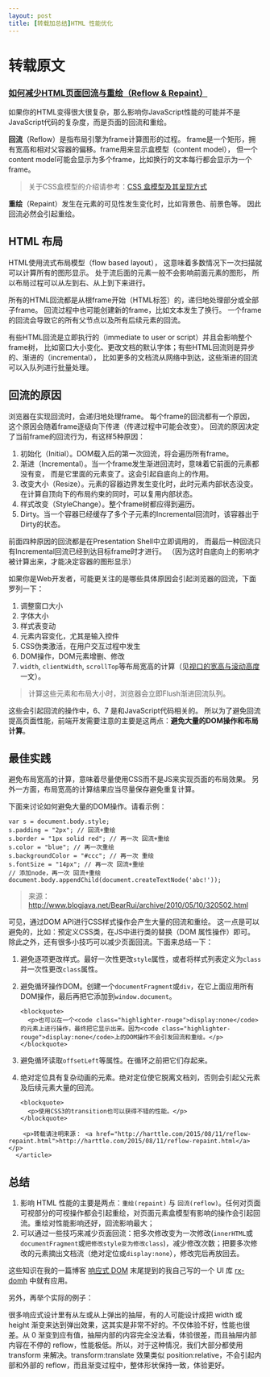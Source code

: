 ```yaml
---
layout: post
title: [转载加总结]HTML 性能优化
---
```


# 转载原文

### [如何减少HTML页面回流与重绘（Reflow & Repaint）](https://zhuanlan.zhihu.com/p/22181897)

<article class="md">
        <p>如果你的HTML变得很大很复杂，那么影响你JavaScript性能的可能并不是JavaScript代码的复杂度，而是页面的回流和重绘。</p>

<p><strong>回流</strong>（Reflow）是指布局引擎为frame计算图形的过程。
frame是一个矩形，拥有宽高和相对父容器的偏移。frame用来显示盒模型（content model），
但一个content model可能会显示为多个frame，比如换行的文本每行都会显示为一个frame。</p>

<blockquote>
  <p>关于CSS盒模型的介绍请参考：<a href="/2015/05/28/css-display.html">CSS 盒模型及其呈现方式</a></p>
</blockquote>

<p><strong>重绘</strong>（Repaint）发生在元素的可见性发生变化时，比如背景色、前景色等。
因此回流必然会引起重绘。</p>

<!--more-->

<h1 id="0">HTML 布局</h1>

<p>HTML使用流式布局模型（flow based layout），
这意味着多数情况下一次扫描就可以计算所有的图形显示。
处于流后面的元素一般不会影响前面元素的图形，
所以布局过程可以从左到右、从上到下来进行。</p>

<p>所有的HTML回流都是从根frame开始（HTML标签）的，递归地处理部分或全部子frame。
回流过程中也可能创建新的frame，比如文本发生了换行。
一个frame的回流会导致它的所有父节点以及所有后续元素的回流。</p>

<p>有些HTML回流是立即执行的（immediate to user or script）并且会影响整个frame树，
比如窗口大小变化、更改文档的默认字体；有些HTML回流则是异步的、渐进的（incremental），
比如更多的文档流从网络中到达，这些渐进的回流可以入队列进行批量处理。</p>

<h1 id="1">回流的原因</h1>

<p>浏览器在实现回流时，会递归地处理frame。 每个frame的回流都有一个原因，
这个原因会随着frame逐级向下传递（传递过程中可能会改变）。
回流的原因决定了当前frame的回流行为，有这样5种原因：</p>

<ol>
  <li>初始化（Initial）。DOM载入后的第一次回流，将会遍历所有frame。</li>
  <li>渐进（Incremental）。当一个frame发生渐进回流时，意味着它前面的元素都没有变，
 而是它里面的元素变了。这会引起自底向上的作用。</li>
  <li>改变大小（Resize）。元素的容器边界发生变化时，此时元素内部状态没变。
 在计算自顶向下的布局约束的同时，可以复用内部状态。</li>
  <li>样式改变（StyleChange）。整个frame树都应得到遍历。</li>
  <li>Dirty。当一个容器已经缓存了多个子元素的Incremental回流时，该容器出于Dirty的状态。</li>
</ol>

<p>前面四种原因的回流都是在Presentation Shell中立即调用的，
而最后一种回流只有Incremental回流已经到达目标frame时才进行。
（因为这时自底向上的影响才被计算出来，才能决定容器的图形显示）</p>

<p>如果你是Web开发者，可能更关注的是哪些具体原因会引起浏览器的回流，下面罗列一下：</p>

<ol>
  <li>调整窗口大小</li>
  <li>字体大小</li>
  <li>样式表变动</li>
  <li>元素内容变化，尤其是输入控件</li>
  <li>CSS伪类激活，在用户交互过程中发生</li>
  <li>DOM操作，DOM元素增删、修改</li>
  <li><code class="highlighter-rouge">width</code>, <code class="highlighter-rouge">clientWidth</code>, <code class="highlighter-rouge">scrollTop</code>等布局宽高的计算（见<a href="/2016/04/24/client-height-width.html">视口的宽高与滚动高度</a>一文）。</li>
</ol>

<blockquote>
  <p>计算这些元素和布局大小时，浏览器会立即Flush渐进回流队列。</p>
</blockquote>

<p>这些会引起回流的操作中，6、7 是和JavaScript代码相关的。
所以为了避免回流提高页面性能，前端开发需要注意的主要是这两点：<strong>避免大量的DOM操作和布局计算</strong>。</p>

<h1 id="2">最佳实践</h1>

<p>避免布局宽高的计算，意味着尽量使用CSS而不是JS来实现页面的布局效果。
另外一方面，布局宽高的计算结果应当尽量保存避免重复计算。</p>

<p>下面来讨论如何避免大量的DOM操作。请看示例：</p>

<div class="language-javascript highlighter-rouge"><pre class="highlight"><code><span class="kd">var</span> <span class="nx">s</span> <span class="o">=</span> <span class="nb">document</span><span class="p">.</span><span class="nx">body</span><span class="p">.</span><span class="nx">style</span><span class="p">;</span> 
<span class="nx">s</span><span class="p">.</span><span class="nx">padding</span> <span class="o">=</span> <span class="s2">"2px"</span><span class="p">;</span> <span class="c1">// 回流+重绘</span>
<span class="nx">s</span><span class="p">.</span><span class="nx">border</span> <span class="o">=</span> <span class="s2">"1px solid red"</span><span class="p">;</span> <span class="c1">// 再一次 回流+重绘</span>
<span class="nx">s</span><span class="p">.</span><span class="nx">color</span> <span class="o">=</span> <span class="s2">"blue"</span><span class="p">;</span> <span class="c1">// 再一次重绘</span>
<span class="nx">s</span><span class="p">.</span><span class="nx">backgroundColor</span> <span class="o">=</span> <span class="s2">"#ccc"</span><span class="p">;</span> <span class="c1">// 再一次 重绘</span>
<span class="nx">s</span><span class="p">.</span><span class="nx">fontSize</span> <span class="o">=</span> <span class="s2">"14px"</span><span class="p">;</span> <span class="c1">// 再一次 回流+重绘</span>
<span class="c1">// 添加node，再一次 回流+重绘</span>
<span class="nb">document</span><span class="p">.</span><span class="nx">body</span><span class="p">.</span><span class="nx">appendChild</span><span class="p">(</span><span class="nb">document</span><span class="p">.</span><span class="nx">createTextNode</span><span class="p">(</span><span class="s1">'abc!'</span><span class="p">));</span>
</code></pre>
</div>

<blockquote>
  <p>来源：<a href="http://www.blogjava.net/BearRui/archive/2010/05/10/320502.html">http://www.blogjava.net/BearRui/archive/2010/05/10/320502.html</a></p>
</blockquote>

<p>可见，通过DOM API进行CSS样式操作会产生大量的回流和重绘。
这一点是可以避免的，比如：预定义CSS类，在JS中进行类的替换（DOM 属性操作）即可。
除此之外，还有很多小技巧可以减少页面回流。下面来总结一下：</p>

<ol>
  <li>避免逐项更改样式。最好一次性更改<code class="highlighter-rouge">style</code>属性，或者将样式列表定义为<code class="highlighter-rouge">class</code>并一次性更改<code class="highlighter-rouge">class</code>属性。</li>
  <li>
    <p>避免循环操作DOM。创建一个<code class="highlighter-rouge">documentFragment</code>或<code class="highlighter-rouge">div</code>，在它上面应用所有DOM操作，最后再把它添加到<code class="highlighter-rouge">window.document</code>。</p>

    <blockquote>
      <p>也可以在一个<code class="highlighter-rouge">display:none</code>的元素上进行操作，最终把它显示出来。因为<code class="highlighter-rouge">display:none</code>上的DOM操作不会引发回流和重绘。</p>
    </blockquote>
  </li>
  <li>避免循环读取<code class="highlighter-rouge">offsetLeft</code>等属性。在循环之前把它们存起来。</li>
  <li>
    <p>绝对定位具有复杂动画的元素。绝对定位使它脱离文档刘，否则会引起父元素及后续元素大量的回流。</p>

    <blockquote>
      <p>使用CSS3的transition也可以获得不错的性能。</p>
    </blockquote>
  </li>
</ol>


        <p>转载请注明来源： <a href="http://harttle.com/2015/08/11/reflow-repaint.html">http://harttle.com/2015/08/11/reflow-repaint.html</a></p>
      </article>


# 总结

1. 影响 HTML 性能的主要是两点：`重绘(repaint)` 与 `回流(reflow)`。任何对页面可视部分的可视操作都会引起重绘，对页面元素盒模型有影响的操作会引起回流。重绘对性能影响还好，回流影响最大；
2. 可以通过一些技巧来减少页面回流：把多次修改变为一次修改(`innerHTML`或`documentFragment`或`把修改style变为修改class`)，减少修改次数；把要多次修改的元素摘出文档流（绝对定位或`display:none`），修改完后再放回去。

这些知识在我的一篇博客 [响应式 DOM](http://xialvjun.github.io/2017/03/15/rx-domh-reactive-dom/) 末尾提到的我自己写的一个 UI 库 [rx-domh](https://github.com/xialvjun/rx-domh) 中就有应用。

另外，再举个实际的例子：

很多响应式设计里有从左或从上弹出的抽屉，有的人可能设计成把 width 或 height 渐变来达到弹出效果，这其实是非常不好的。不仅体验不好，性能也很差。从 0 渐变到应有值，抽屉内部的内容完全没法看，体验很差，而且抽屉内部内容在不停的 reflow，性能极低。所以，对于这种情况，我们大部分都使用 transform 来解决。transform:translate 效果类似 position:relative，不会引起内部和外部的 reflow，而且渐变过程中，整体形状保持一致，体验更好。
